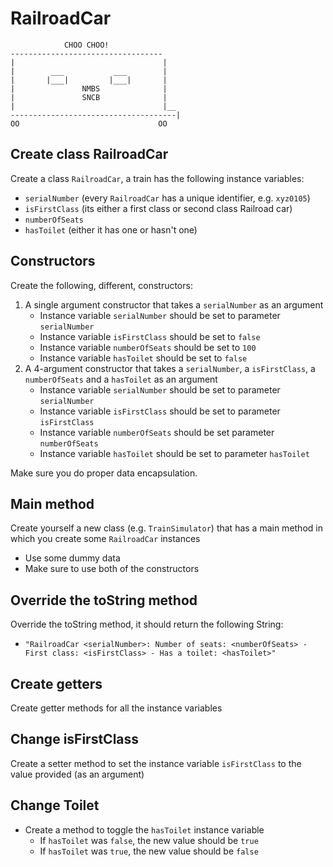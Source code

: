 # RailroadCar

                CHOO CHOO!
    ----------------------------------
    |                                 |
    |        ___           ___        |
    |       |___|         |___|       |
    |               NMBS              |
    |               SNCB              |
    |                                 |__
    -------------------------------------|
    OO                               OO

## Create class RailroadCar

Create a class `RailroadCar`, a train has the following instance variables:
- `serialNumber` (every `RailroadCar` has a unique identifier, e.g. `xyz0105`)
- `isFirstClass` (its either a first class or second class Railroad car)
- `numberOfSeats`
- `hasToilet` (either it has one or hasn't one)

## Constructors

Create the following, different, constructors:
1. A single argument constructor that takes a `serialNumber` as an argument
    - Instance variable `serialNumber` should be set to parameter `serialNumber`
    - Instance variable `isFirstClass` should be set to `false`
    - Instance variable `numberOfSeats` should be set to `100`
    - Instance variable `hasToilet` should be set to `false`
2. A 4-argument constructor that takes a `serialNumber`, a `isFirstClass`, a `numberOfSeats` and a `hasToilet` as an argument
   - Instance variable `serialNumber` should be set to parameter `serialNumber`
   - Instance variable `isFirstClass` should be set to parameter `isFirstClass`
   - Instance variable `numberOfSeats` should be set parameter `numberOfSeats`
   - Instance variable `hasToilet` should be set to parameter `hasToilet`
   
Make sure you do proper data encapsulation.
   
## Main method
 Create yourself a new class (e.g. `TrainSimulator`) that has a main method in which you create some `RailroadCar` instances
- Use some dummy data
- Make sure to use both of the constructors

## Override the toString method

Override the toString method, it should return the following String:
- `"RailroadCar <serialNumber>: Number of seats: <numberOfSeats> - First class: <isFirstClass> - Has a toilet: <hasToilet>"`

## Create getters
Create getter methods for all the instance variables

## Change isFirstClass
Create a setter method to set the instance variable `isFirstClass` to the value provided (as an argument)

## Change Toilet
- Create a method to toggle the `hasToilet` instance variable
    - If `hasToilet` was `false`, the new value should be `true`
    - If `hasToilet` was `true`, the new value should be `false`